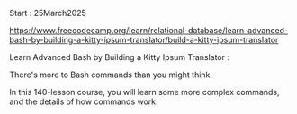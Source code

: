 Start : 25March2025 </br>

https://www.freecodecamp.org/learn/relational-database/learn-advanced-bash-by-building-a-kitty-ipsum-translator/build-a-kitty-ipsum-translator

Learn Advanced Bash by Building a Kitty Ipsum Translator :

There's more to Bash commands than you might think.

In this 140-lesson course, you will learn some more complex commands, and the details of how commands work.

